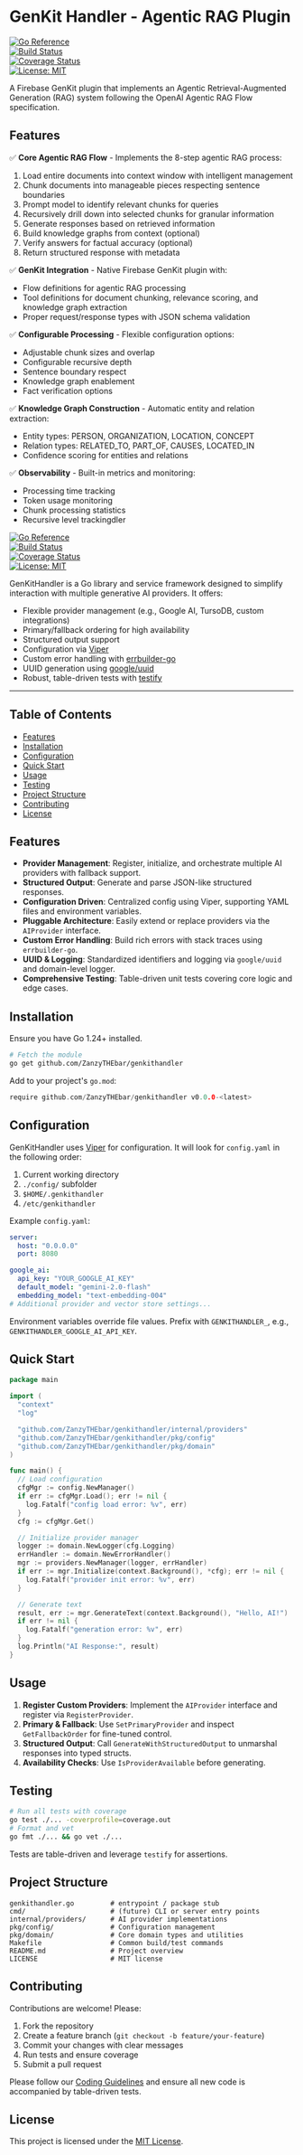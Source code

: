 # GenKit Handler - Agentic RAG Plugin

[![Go Reference](https://pkg.go.dev/badge/github.com/ZanzyTHEbar/genkithandler.svg)](https://pkg.go.dev/github.com/ZanzyTHEbar/genkithandler)  
[![Build Status](https://github.com/ZanzyTHEbar/genkithandler/actions/workflows/go.yml/badge.svg)](https://github.com/ZanzyTHEbar/genkithandler/actions)  
[![Coverage Status](https://coveralls.io/repos/github/ZanzyTHEbar/genkithandler/badge.svg)](https://coveralls.io/github/ZanzyTHEbar/genkithandler)  
[![License: MIT](https://img.shields.io/badge/License-MIT-yellow.svg)](LICENSE)

A Firebase GenKit plugin that implements an Agentic Retrieval-Augmented Generation (RAG) system following the OpenAI Agentic RAG Flow specification.

## Features

✅ **Core Agentic RAG Flow** - Implements the 8-step agentic RAG process:

1. Load entire documents into context window with intelligent management
2. Chunk documents into manageable pieces respecting sentence boundaries
3. Prompt model to identify relevant chunks for queries
4. Recursively drill down into selected chunks for granular information
5. Generate responses based on retrieved information
6. Build knowledge graphs from context (optional)
7. Verify answers for factual accuracy (optional)
8. Return structured response with metadata

✅ **GenKit Integration** - Native Firebase GenKit plugin with:

- Flow definitions for agentic RAG processing
- Tool definitions for document chunking, relevance scoring, and knowledge graph extraction
- Proper request/response types with JSON schema validation

✅ **Configurable Processing** - Flexible configuration options:

- Adjustable chunk sizes and overlap
- Configurable recursive depth
- Sentence boundary respect
- Knowledge graph enablement
- Fact verification options

✅ **Knowledge Graph Construction** - Automatic entity and relation extraction:

- Entity types: PERSON, ORGANIZATION, LOCATION, CONCEPT
- Relation types: RELATED_TO, PART_OF, CAUSES, LOCATED_IN
- Confidence scoring for entities and relations

✅ **Observability** - Built-in metrics and monitoring:

- Processing time tracking
- Token usage monitoring
- Chunk processing statistics
- Recursive level trackingdler

[![Go Reference](https://pkg.go.dev/badge/github.com/ZanzyTHEbar/genkithandler.svg)](https://pkg.go.dev/github.com/ZanzyTHEbar/genkithandler)  
[![Build Status](https://github.com/ZanzyTHEbar/genkithandler/actions/workflows/go.yml/badge.svg)](https://github.com/ZanzyTHEbar/genkithandler/actions)  
[![Coverage Status](https://coveralls.io/repos/github.com/ZanzyTHEbar/genkithandler/badge.svg)](https://coveralls.io/github/ZanzyTHEbar/genkithandler)  
[![License: MIT](https://img.shields.io/badge/License-MIT-yellow.svg)](LICENSE)

GenKitHandler is a Go library and service framework designed to simplify interaction with multiple generative AI providers. It offers:

- Flexible provider management (e.g., Google AI, TursoDB, custom integrations)
- Primary/fallback ordering for high availability
- Structured output support
- Configuration via [Viper](https://github.com/spf13/viper)
- Custom error handling with [errbuilder-go](https://github.com/ZanzyTHEbar/errbuilder-go)
- UUID generation using [google/uuid](https://github.com/google/uuid)
- Robust, table-driven tests with [testify](https://github.com/stretchr/testify)

---

## Table of Contents

- [Features](#features)
- [Installation](#installation)
- [Configuration](#configuration)
- [Quick Start](#quick-start)
- [Usage](#usage)
- [Testing](#testing)
- [Project Structure](#project-structure)
- [Contributing](#contributing)
- [License](#license)

## Features

- **Provider Management**: Register, initialize, and orchestrate multiple AI providers with fallback support.
- **Structured Output**: Generate and parse JSON-like structured responses.
- **Configuration Driven**: Centralized config using Viper, supporting YAML files and environment variables.
- **Pluggable Architecture**: Easily extend or replace providers via the `AIProvider` interface.
- **Custom Error Handling**: Build rich errors with stack traces using `errbuilder-go`.
- **UUID & Logging**: Standardized identifiers and logging via `google/uuid` and domain-level logger.
- **Comprehensive Testing**: Table-driven unit tests covering core logic and edge cases.

## Installation

Ensure you have Go 1.24+ installed.

```bash
# Fetch the module
go get github.com/ZanzyTHEbar/genkithandler
```

Add to your project's `go.mod`:

```go
require github.com/ZanzyTHEbar/genkithandler v0.0.0-<latest>
```

## Configuration

GenKitHandler uses [Viper](https://github.com/spf13/viper) for configuration. It will look for `config.yaml` in the following order:

1. Current working directory
2. `./config/` subfolder
3. `$HOME/.genkithandler`
4. `/etc/genkithandler`

Example `config.yaml`:

```yaml
server:
  host: "0.0.0.0"
  port: 8080

google_ai:
  api_key: "YOUR_GOOGLE_AI_KEY"
  default_model: "gemini-2.0-flash"
  embedding_model: "text-embedding-004"
# Additional provider and vector store settings...
```

Environment variables override file values. Prefix with `GENKITHANDLER_`, e.g., `GENKITHANDLER_GOOGLE_AI_API_KEY`.

## Quick Start

```go
package main

import (
  "context"
  "log"

  "github.com/ZanzyTHEbar/genkithandler/internal/providers"
  "github.com/ZanzyTHEbar/genkithandler/pkg/config"
  "github.com/ZanzyTHEbar/genkithandler/pkg/domain"
)

func main() {
  // Load configuration
  cfgMgr := config.NewManager()
  if err := cfgMgr.Load(); err != nil {
    log.Fatalf("config load error: %v", err)
  }
  cfg := cfgMgr.Get()

  // Initialize provider manager
  logger := domain.NewLogger(cfg.Logging)
  errHandler := domain.NewErrorHandler()
  mgr := providers.NewManager(logger, errHandler)
  if err := mgr.Initialize(context.Background(), *cfg); err != nil {
    log.Fatalf("provider init error: %v", err)
  }

  // Generate text
  result, err := mgr.GenerateText(context.Background(), "Hello, AI!")
  if err != nil {
    log.Fatalf("generation error: %v", err)
  }
  log.Println("AI Response:", result)
}
```

## Usage

1. **Register Custom Providers**: Implement the `AIProvider` interface and register via `RegisterProvider`.
2. **Primary & Fallback**: Use `SetPrimaryProvider` and inspect `GetFallbackOrder` for fine-tuned control.
3. **Structured Output**: Call `GenerateWithStructuredOutput` to unmarshal responses into typed structs.
4. **Availability Checks**: Use `IsProviderAvailable` before generating.

## Testing

```bash
# Run all tests with coverage
go test ./... -coverprofile=coverage.out
# Format and vet
go fmt ./... && go vet ./...
```

Tests are table-driven and leverage `testify` for assertions.

## Project Structure

```text
genkithandler.go         # entrypoint / package stub
cmd/                     # (future) CLI or server entry points
internal/providers/      # AI provider implementations
pkg/config/              # Configuration management
pkg/domain/              # Core domain types and utilities
Makefile                 # Common build/test commands
README.md                # Project overview
LICENSE                  # MIT license
```

## Contributing

Contributions are welcome! Please:

1. Fork the repository
2. Create a feature branch (`git checkout -b feature/your-feature`)
3. Commit your changes with clear messages
4. Run tests and ensure coverage
5. Submit a pull request

Please follow our [Coding Guidelines](CONTRIBUTING.md) and ensure all new code is accompanied by table-driven tests.

## License

This project is licensed under the [MIT License](LICENSE).
